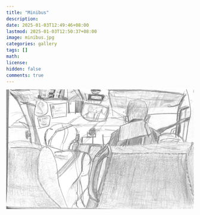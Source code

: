```yaml
---
title: "Minibus"
description: 
date: 2025-01-03T12:49:46+08:00
lastmod: 2025-01-03T12:50:37+08:00
image: minibus.jpg
categories: gallery
tags: []
math: 
license: 
hidden: false
comments: true
---
```


![minibus](minibus.jpg)

